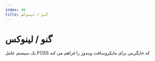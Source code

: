 ```yaml
---
index: 46
title: گنو / لینوکس
---
```

# گنو / لینوکس

یک سیستم عامل FOSS که جایگزینی برای مایکروسافت ویندوز را فراهم می کند